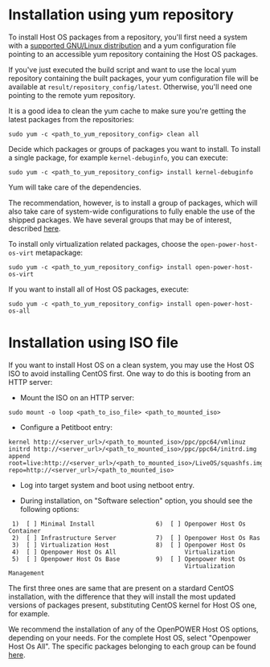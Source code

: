 # Installation using yum repository

To install Host OS packages from a repository, you'll first need a
system with a
[supported GNU/Linux distribution](README.md#supported-gnulinux-distributions)
and a yum configuration file pointing to an accessible yum repository
containing the Host OS packages.

If you've just executed the build script and want to use the local yum
repository containing the built packages, your yum configuration file
will be available at `result/repository_config/latest`. Otherwise, you'll
need one pointing to the remote yum repository.

It is a good idea to clean the yum cache to make sure you're getting the
latest packages from the repositories:

```
sudo yum -c <path_to_yum_repository_config> clean all
```

Decide which packages or groups of packages you want to install. To
install a single package, for example `kernel-debuginfo`, you can execute:

```
sudo yum -c <path_to_yum_repository_config> install kernel-debuginfo
```

Yum will take care of the dependencies.

The recommendation, however, is to install a group of packages, which will also
take care of system-wide configurations to fully enable the use of the shipped
packages. We have several groups that may be of interest, described
[here](https://github.com/open-power-host-os/versions/blob/master/README.md#packages-groups).

To install only virtualization related packages, choose the
`open-power-host-os-virt` metapackage:

```
sudo yum -c <path_to_yum_repository_config> install open-power-host-os-virt
```

If you want to install all of Host OS packages, execute:

```
sudo yum -c <path_to_yum_repository_config> install open-power-host-os-all
```

# Installation using ISO file

If you want to install Host OS on a clean system, you may use the
Host OS ISO to avoid installing CentOS first. One way to do this is
booting from an HTTP server:

- Mount the ISO on an HTTP server:

```
sudo mount -o loop <path_to_iso_file> <path_to_mounted_iso>
```

- Configure a Petitboot entry:

```
kernel http://<server_url>/<path_to_mounted_iso>/ppc/ppc64/vmlinuz
initrd http://<server_url>/<path_to_mounted_iso>/ppc/ppc64/initrd.img
append root=live:http://<server_url>/<path_to_mounted_iso>/LiveOS/squashfs.img repo=http://<server_url>/<path_to_mounted_iso>
```

- Log into target system and boot using netboot entry.

- During installation, on "Software selection" option, you should see the
following options:

```
 1)  [ ] Minimal Install                 6)  [ ] Openpower Host Os Container
 2)  [ ] Infrastructure Server           7)  [ ] Openpower Host Os Ras
 3)  [ ] Virtualization Host             8)  [ ] Openpower Host Os
 4)  [ ] Openpower Host Os All                   Virtualization
 5)  [ ] Openpower Host Os Base          9)  [ ] Openpower Host Os
                                                 Virtualization Management
```

The first three ones are same that are present on a stardard CentOS installation,
with the difference that they will install the most updated versions of packages
present, substituting CentOS kernel for Host OS one, for example.

We recommend the installation of any of the OpenPOWER Host OS options, depending
on your needs. For the complete Host OS, select "Openpower Host Os All". The
specific packages belonging to each group can be found
[here](https://github.com/open-power-host-os/versions/blob/master/README.md#packages-groups).
